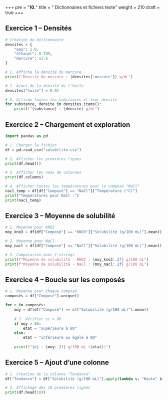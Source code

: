 +++
pre = "<b>10.</b>"
title = " Dictionnaires et fichiers texte"
weight = 210
draft = true
+++


## Exercice 1 – Densités

```python
# Création du dictionnaire
densites = {
    "eau": 1.0,
    "éthanol": 0.789,
    "mercure": 13.6
}

# 1. Affiche la densité du mercure
print(f"Densité du mercure : {densites['mercure']} g/mL")

# 2. Ajout de la densité de l'huile
densites["huile"] = 0.91

# 3. Affiche toutes les substances et leur densité
for substance, densite in densites.items():
    print(f"{substance} : {densite} g/mL")
```


## Exercice 2 – Chargement et exploration

```python
import pandas as pd

# 1. Charger le fichier
df = pd.read_csv("solubilite.csv")

# 2. Afficher les premières lignes
print(df.head())

# 3. Afficher les noms de colonnes
print(df.columns)

# 4. Afficher toutes les températures pour le composé "NaCl"
nacl_temp = df[df["Composé"] == "NaCl"]["Température (°C)"]
print("Températures pour NaCl :")
print(nacl_temp)
```


## Exercice 3 – Moyenne de solubilité

```python
# 1. Moyenne pour KNO3
moy_kno3 = df[df["Composé"] == "KNO3"]["Solubilité (g/100 mL)"].mean()

# 2. Moyenne pour NaCl
moy_nacl = df[df["Composé"] == "NaCl"]["Solubilité (g/100 mL)"].mean()

# 3. Comparaison avec f-strings
print(f"Moyenne de solubilité - KNO3 : {moy_kno3:.2f} g/100 mL")
print(f"Moyenne de solubilité - NaCl : {moy_nacl:.2f} g/100 mL")
```


## Exercice 4 – Boucle sur les composés

```python
# 1. Moyenne pour chaque composé
composés = df["Composé"].unique()

for c in composés:
    moy = df[df["Composé"] == c]["Solubilité (g/100 mL)"].mean()
    
    # 2. Vérifier si > 80
    if moy > 80:
        etat = "supérieure à 80"
    else:
        etat = "inférieure ou égale à 80"
        
    print(f"{c} : {moy:.2f} g/100 mL ({etat})")
```


## Exercice 5 – Ajout d’une colonne

```python
# 1. Création de la colonne "Tendance"
df["Tendance"] = df["Solubilité (g/100 mL)"].apply(lambda s: "Haute" if s > 80 else "Faible")

# 2. Affichage des 10 premières lignes
print(df.head(10))
```



